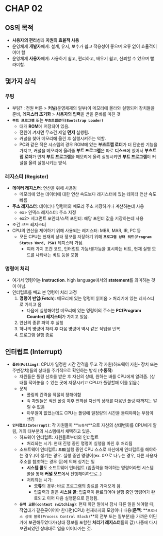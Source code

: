 # CHAP 02 

## OS의 목적
* **사용자의 편리성**과 **자원의 효율적 사용** 
* 운영체제 **개발자**에게: 설계, 유지, 보수가 쉽고 적응성이 좋으며 오류 없이 효율적이어야 함
* 운영체제 **사용자**에게: 사용하기 쉽고, 편리하고, 배우기 쉽고, 신뢰할 수 있으며 빨라야함. 

## 몇가지 상식 
### 부팅
* 부팅? : 전원 버튼 > **커널**(운영체제의 일부)이 메모리에 올라와 실행되어 장치들을 준비, **레지스터 초기화** > **사용자의 입력**을 받을 준비를 마친 것 
* **`부트 프로그램`** 또는 **`부츠트랩로더(Bootstrap Loader)`** 
    * 대개 **ROM**에 저장되어 있음. 
    * 전원이 켜지면 무조건 제일 **먼저** 실행됨.
    * 커널을 찾아 메모리에 올린 후 실행시켜주는 역할.
    * PC와 같은 작은 시스템의 경우 ROM에 있는 **부츠트랩 로더**가 더 단순한 기능을 가지고, 커널을 메모리에 올려줄 **부트 프로그램**은 따로 **디스크**에 있어서 **부츠트랩 로더**가 먼저 **부트 프로그램**을 메모리에 올려 실행시키면 **부트 프로그램**이 커널을 올려 실행시키는 방식. 
### 레지스터 (Register)
* **데이터 레지스터**: 연산을 위해 사용됨
    * 메모리에 있는 데이터에 대한 연산 속도보다 레지스터에 있는 데이터 연산 속도 빠름 
* **주소 레지스터**: 데이터나 명령어의 메모리 주소 저장하거나 계산하는데 사용 
    * ex> 인덱스 레지스터: 주소 지정
    * ex2> 세그먼트 포인터/스택 포인터: 해당 포인터 값을 저장하는데 사용 
* 조건 코드 레지스터 
* CPU의 연산을 제어하기 위해 사용되는 레지스터: MBR, MAR, IR, PC 등 
    * 모든 CPU는 현재의 상태 정보를 저장하기 위해 **`프로그램 상태 워드(Program Status Word, PSW)`** 레지스터 가짐. 
        * 여러 가지 조건 코드, 인터럽트 가능/불가능을 표시하는 비트, 현재 실행 모드를 나타내는 비트 등을 포함 
### 명령어 처리 
* 여기서 명령어는 **Instruction**. high language에서의 **statement**를 의미하는 것이 아님. 
* 인터럽트를 빼고 본 명령어 처리 과정 
    1. **명령어 반입**(**Fetch**): 메모리에 있는 명령어 읽어옴 > 처리기에 있는 레지스터로 가지고 옴 
        * 다음에 실행해야할 메모리에 있는 명령어의 주소는 **PC(Program Counter) 레지스터**가 가지고 있음. 
    2. 연산의 종류 파악 후 실행
    3. 하나의 명령어 처리 후 다음 명령어 역시 같은 작업을 반복
    4. 프로그램 실행 종료 

## 인터럽트 (Interrupt)
* **`폴링(Polling)`**: CPU가 일정한 시간 간격을 두고 각 자원(하드웨어 자원- 장치 또는 주변장치)들의 상태를 주기적으로 확인하는 방식 (**수동적**)
    * 자원들은 폴링 신호를 받은 후 자신의 상태, 원하는 바를 CPU에게 알려줌. (상태를 적어놓을 수 있는 곳에 저장시키고 CPU가 폴링할때 이를 읽음.)
    * 문제 
        * 폴링의 간격을 적절히 정해야함
        * 각 자원들은 직전 폴링 이후 변화된 자신의 상태를 다음번 폴링 때까지는 알릴 수 없음 
        * 아무일이 없었는데도 CPU는 폴링에 일정량의 시간을 들여야하는 부담이 생김 
* **`인터럽트(Interrupt)`**: 각 자원들이 **`능동적`**으로 자신의 상태변화를 CPU에게 알림, 거의 대부분의 시스템에서 채택하고 있음. 
    * 하드웨어 인터럽트: 자원들로부터의 인터럽트
        * 처리되는 시기: 현재 진행 중인 명령어 실행을 마친 후 처리됨 
    * 소프트웨어 인터럽트: **`트랩`**(실행 중인 CPU 스스로 자신에게 인터럽트를 해야하는 경우.)이 생기는 경우. 실행 중인 명령어(ex. 0으로 나누는 경우, 다른 사용자 주소를 참조하는 경우 등)에 의해 싱기는 일 
        * **시스템 콜**도 소프트웨어 인터럽트 (입출력을 해야하는 명령어라면 시스템 콜을 통해 **커널 모드**에서 진행해야하므로..)
        * 처리되는 시기: 
            * **오류**의 경우: 바로 프로그램의 종료를 가져오게 됨. 
            * 입출력과 같은 **시스템 콜**: 입출력이 완료되어야 실행 중인 명령어가 완료되고 이어 다음 실행문으로 진행됨. 
    * **`문맥 교환(context switching)`**: 현재 하던 일에서 잠시 다른 일을 해야할 때, 작업대가 같은곳이어야 한다면(CPU) 현재까지의 모양이나 내용(**문맥**: **`프로세스 상태 블록(Process Control Block)`**의 전부 또는 일부분)을 가까운 어딘가에 보관해두었다가(상태 정보를 포함한 **처리기 레지스터**들의 값) 나중에 다시 보관되었던 상태대로 일을 이어나가는 것. 